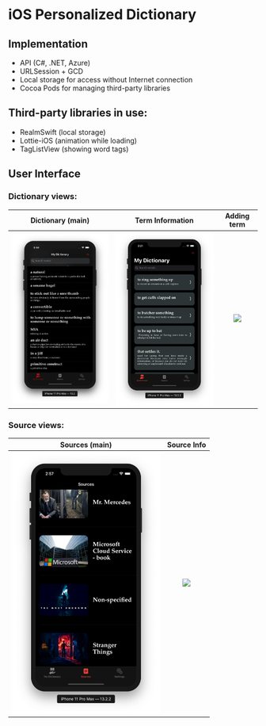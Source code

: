 # iOS Personalized Dictionary

## Implementation
* API (C#, .NET, Azure)
* URLSession + GCD
* Local storage for access without Internet connection
* Cocoa Pods for managing third-party libraries

## Third-party libraries in use:
* RealmSwift (local storage)
* Lottie-iOS (animation while loading)
* TagListView (showing word tags)

## User Interface

### Dictionary views:
Dictionary (main)             |  Term Information |  Adding term
:-------------------------:|:-------------------------:|:-------------------------:
<img src="Images/Dictionary Main.png" width= 300>   |  <img src="Images/Term Info.png" width= 300>  |  <img src="Images/Adding term.gif" width= 300> 

### Source views:
Sources (main)             |  Source Info
:-------------------------:|:-------------------------:
<img src="Images/Sources Main.png" width= 300>   |  <img src="Images/Source Info.gif" width= 300> 

